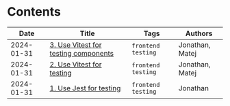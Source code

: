 # Contents

| Date | Title | Tags | Authors |
|-------|------|------|------|
| 2024-01-31 | [3. Use Vitest for testing components](doc/adr/0003-use-vitest-for-testing-components.md) | `frontend` `testing` | Jonathan, Matej
| 2024-01-31 | [2. Use Vitest for testing](doc/adr/0002-use-vitest-for-testing.md) | `frontend` `testing` | Jonathan, Matej
| 2024-01-31 | [1. Use Jest for testing](doc/adr/0001-use-jest-for-testing.md) | `frontend` `testing` | Jonathan
